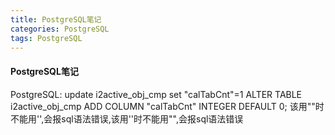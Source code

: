 ```yaml
---
title: PostgreSQL笔记
categories: PostgreSQL
tags: PostgreSQL
---
```


<h4>PostgreSQL笔记</h4>

PostgreSQL:
update i2active_obj_cmp set "calTabCnt"=1
ALTER TABLE i2active_obj_cmp ADD COLUMN "calTabCnt" INTEGER DEFAULT 0;
该用""时不能用'',会报sql语法错误,该用''时不能用"",会报sql语法错误







